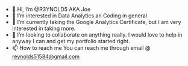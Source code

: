 - 👋 Hi, I’m @R3YNOLD5 AKA Joe
- 👀 I’m interested in Data Analytics an Coding in general
- 🌱 I’m currently taking the Google Analytics Certificate, but I am very interested in taking more.
- 💞️ I’m looking to collaborate on anything really. I would love to help in anyway I can and get my portfolio started right.
- 📫 How to reach me You can reach me through email @ reynolds51584@gmail.com
